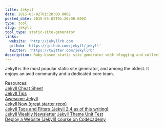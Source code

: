 ```yaml
---
title: Jekyll
date: 2015-05-02T01:20:00.000Z
posted_date: 2015-05-02T01:20:00.000Z
type: tool
slug: jekyll
tool_type: static-site-generator
links:
  website: 'http://jekyllrb.com'
  github: 'https://github.com/jekyll/jekyll'
  twitter: 'https://twitter.com/jekyllrb'
description: Ruby-based static site generator with blogging and collections
---
```



Jekyll is the most popular static site generator, and among the oldest. It enjoys an avid community and a dedicated core team.

Resources:
<br>[Jekyll Cheat Sheet](http://cheat.jekyll.tips/)
<br>[Jekyll Tips](http://jekyll.tips/)
<br>[Awesome Jekyll](https://github.com/planetjekyll/awesome-jekyll)
<br>[Jekyll Now (great starter repo)](https://github.com/barryclark/jekyll-now)
<br>[Jekyll Tags and Filters (Jekyll 2.4 as of this writing)](http://jekyll.pygmeeweb.com/tests/)
<br>[Jekyll Weekly Newsletter](http://jekyllweekly.com/) [Jekyll Theme Unit Test](https://github.com/mmistakes/jekyll-theme-unit-test)
<br>[Deploy a Website (Jekyll) course on Codecademy](https://www.codecademy.com/courses/deploy-a-website)